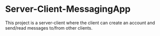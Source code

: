 # Server-Client-MessagingApp
This project is a server-client where the client can create an account and send/read messages to/from other clients.
